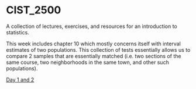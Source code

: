 # CIST_2500
A collection of lectures, exercises, and resources for an introduction to statistics. 

This week includes chapter 10 which mostly concerns itself with interval estimates of two populations. This collection of tests essentially allows us to compare 2 samples that are essentially matched (i.e. two sections of the same course, two neighborhoods in the same town, and other such populations). 

[Day 1 and 2](day1-2.md)
